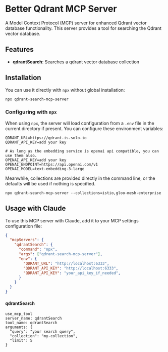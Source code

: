 # Better Qdrant MCP Server

A Model Context Protocol (MCP) server for enhanced Qdrant vector database functionality. This server provides a tool for searching the Qdrant vector database.

## Features

- **qdrantSearch**: Searches a qdrant vector database collection

## Installation

You can use it directly with `npx` without global installation:

```bash
npx qdrant-search-mcp-server
```

### Configuring with `npx`

When using `npx`, the server will load configuration from a `.env` file in the current directory if present. You can configure these environment variables:

```
QDRANT_URL=https://qdrant.is.solo.io
QDRANT_API_KEY=add your key

# As long as the embedding service is openai api compatible, you can use them also.
OPENAI_API_KEY=add your key
OPENAI_ENDPOINT=https://api.openai.com/v1
OPENAI_MODEL=text-embedding-3-large
```

Meanwhile, collections are provided directly in the command line, or the defaults will be used if nothing is specified.

```
npx qdrant-search-mcp-server --collections=istio,gloo-mesh-enterprise
```

## Usage with Claude

To use this MCP server with Claude, add it to your MCP settings configuration file:

```json
{
  "mcpServers": {
    "qdrantSearch": {
      "command": "npx",
      "args": ["qdrant-search-mcp-server"],
      "env": {
        "QDRANT_URL": "http://localhost:6333",
        "QDRANT_API_KEY": "http://localhost:6333",
        "QDRANT_API_KEY": "your_api_key_if_needed",
      }
    }
  }
}
```

#### qdrantSearch

```
use_mcp_tool
server_name: qdrantSearch
tool_name: qdrantSearch
arguments: {
  "query": "your search query",
  "collection": "my-collection",
  "limit": 5
}
```
